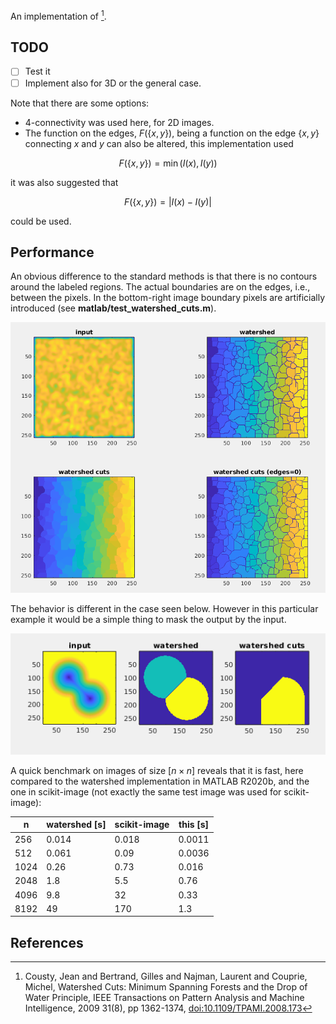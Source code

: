 An implementation of [^1].

## TODO
- [ ] Test it
- [ ] Implement also for 3D or the general case.

Note that there are some options:
- 4-connectivity was used here, for 2D images.
- The function on the edges, $`F(\{x,y\})`$, being a function on the edge
  $`\{x,y\}`$ connecting $x$ and $y$ can also be altered, this
  implementation used

``` math
F(\{x,y\}) = \min \left( I(x) , I(y) \right)
```

it was also suggested that
``` math
F(\{x,y\}) = | I(x) - I(y) |
```

could be used.

## Performance
An obvious difference to the standard methods is that there is no
contours around the labeled regions. The actual boundaries are on the
edges, i.e., between the pixels. In the bottom-right image boundary
pixels are artificially introduced (see **matlab/test_watershed_cuts.m**).

<img src="doc/screenshot1.png">

The behavior is different in the case seen below. However in this
particular example it would be a simple thing to mask the output by
the input.

<img src="doc/screenshot2.png">


A quick benchmark on images of size $`[n \times n]`$ reveals that it
is fast, here compared to the watershed implementation in MATLAB
R2020b, and the one in scikit-image (not exactly the same test image
was used for scikit-image):

| n    | watershed [s] | scikit-image | this [s] |
| ---  |    ---        |     ---      |   ---    |
| 256  |  0.014        |   0.018      | 0.0011   |
| 512  |  0.061        |   0.09       | 0.0036   |
| 1024 |  0.26         |   0.73       | 0.016    |
| 2048 |  1.8          |   5.5        | 0.76     |
| 4096 |  9.8          |  32          | 0.33     |
| 8192 | 49            | 170          | 1.3      |

## References

[^1]: Cousty, Jean and Bertrand, Gilles and Najman, Laurent and Couprie, Michel, Watershed Cuts: Minimum Spanning Forests and the Drop of Water Principle, IEEE Transactions on Pattern Analysis and Machine Intelligence, 2009 31(8), pp 1362-1374, [doi:10.1109/TPAMI.2008.173](http://dx.doi.org/10.1109/TPAMI.2008.173)
